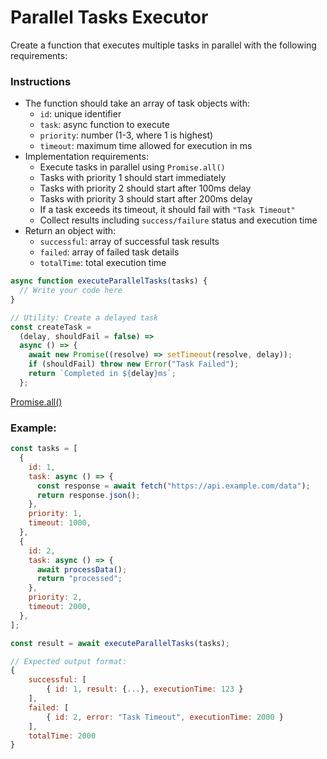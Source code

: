 # Parallel Tasks Executor

Create a function that executes multiple tasks in parallel with the following requirements:

### Instructions

- The function should take an array of task objects with:
  - `id`: unique identifier
  - `task`: async function to execute
  - `priority`: number (1-3, where 1 is highest)
  - `timeout`: maximum time allowed for execution in ms
- Implementation requirements:
  - Execute tasks in parallel using `Promise.all()`
  - Tasks with priority 1 should start immediately
  - Tasks with priority 2 should start after 100ms delay
  - Tasks with priority 3 should start after 200ms delay
  - If a task exceeds its timeout, it should fail with `"Task Timeout"`
  - Collect results including `success/failure` status and execution time
- Return an object with:
  - `successful`: array of successful task results
  - `failed`: array of failed task details
  - `totalTime`: total execution time

```js
async function executeParallelTasks(tasks) {
  // Write your code here
}

// Utility: Create a delayed task
const createTask =
  (delay, shouldFail = false) =>
  async () => {
    await new Promise((resolve) => setTimeout(resolve, delay));
    if (shouldFail) throw new Error("Task Failed");
    return `Completed in ${delay}ms`;
  };
```

[Promise.all()](https://developer.mozilla.org/ru/docs/Web/JavaScript/Reference/Global_Objects/Promise/all)

### Example:

```js
const tasks = [
  {
    id: 1,
    task: async () => {
      const response = await fetch("https://api.example.com/data");
      return response.json();
    },
    priority: 1,
    timeout: 1000,
  },
  {
    id: 2,
    task: async () => {
      await processData();
      return "processed";
    },
    priority: 2,
    timeout: 2000,
  },
];

const result = await executeParallelTasks(tasks);

// Expected output format:
{
    successful: [
        { id: 1, result: {...}, executionTime: 123 }
    ],
    failed: [
        { id: 2, error: "Task Timeout", executionTime: 2000 }
    ],
    totalTime: 2000
}
```
